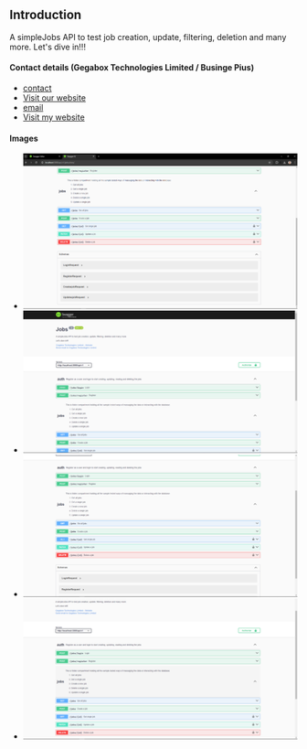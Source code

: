 ## Introduction
A simpleJobs  API to test job creation, update, filtering, deletion and many more.
Let's dive in!!!

#### Contact details (Gegabox Technologies Limited / Businge Pius)
- [contact](tel:+1-641-233-9997)
- [Visit our website](https://www.gegabox.ug)
- [email](mailto:gegaboxtechnologies@gmail.com)
- [Visit my website](https://www.qixem.com)

#### Images
- ![image one](https://github.com/busingepius/jobs/blob/main/screenshots/Screenshot_1.png)
- ![image one](https://github.com/busingepius/jobs/blob/main/screenshots/Screenshot_2.png)
- ![image one](https://github.com/busingepius/jobs/blob/main/screenshots/Screenshot_3.png)
- ![image one](https://github.com/busingepius/jobs/blob/main/screenshots/Screenshot_4.png)
